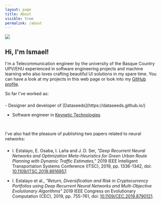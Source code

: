 ```yaml
---
layout: page
title: About
visible: true
permalink: /about
---
```


<div class="about-container">
	<img class="img-center" src="{{ site.avatar }}" />
</div>

## Hi, I'm Ismael!

I'm a Telecommunication engineer by the university of the Basque Country UPV/EHU
experienced in software engineering projects and machine learning who also loves
crafting beautiful UI solutions in my spare time. You can have a look at my
projects in this web page or look into my
[GitHub profile](https://github.com/ismaelestalayo/).


<p style="padding-bottom: 0.5rem;">
	So far I've worked as:
</p>
- Designer and developer of [Dataseeds](https://dataseeds.github.io/)

- Software engineer in [Keynetic Technologies](https://keynetic.tech/)

<br>

<p style="padding-bottom: 0.5rem;">
	I've also had the pleasure of publishing two papers related to neural networks:
</p>

- I. Estalayo, E. Osaba, I. Laña and J. D. Ser, *"Deep Recurrent Neural Networks
  and Optimization Meta-Heuristics for Green Urban Route Planning with Dynamic
  Traffic Estimates,"* 2019 IEEE Intelligent Transportation Systems Conference
  (ITSC), 2019, pp. 1336-1342, doi:
  [10.1109/ITSC.2019.8916957](https://ieeexplore.ieee.org/document/8916957).

- I. Estalayo et al., *"Return, Diversification and Risk in Cryptocurrency
  Portfolios using Deep Recurrent Neural Networks and Multi-Objective
  Evolutionary Algorithms"* 2019 IEEE Congress on Evolutionary Computation
  (CEC), 2019, pp. 755-761, doi:
  [10.1109/CEC.2019.8790121](https://ieeexplore.ieee.org/document/8790121).